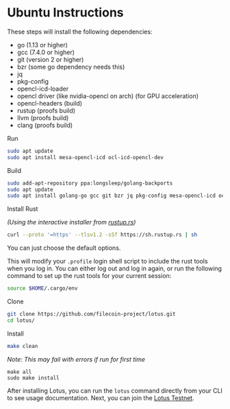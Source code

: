 # Ubuntu Instructions

These steps will install the following dependencies:

- go (1.13 or higher)
- gcc (7.4.0 or higher)
- git (version 2 or higher)
- bzr (some go dependency needs this)
- jq
- pkg-config
- opencl-icd-loader
- opencl driver (like nvidia-opencl on arch) (for GPU acceleration)
- opencl-headers (build)
- rustup (proofs build)
- llvm (proofs build)
- clang (proofs build)

Run

```sh
sudo apt update
sudo apt install mesa-opencl-icd ocl-icd-opencl-dev
```

Build

```sh
sudo add-apt-repository ppa:longsleep/golang-backports
sudo apt update
sudo apt install golang-go gcc git bzr jq pkg-config mesa-opencl-icd ocl-icd-opencl-dev
```

Install Rust

*(Using the interactive installer from [rustup.rs](https://rustup.rs/))*

```sh
curl --proto '=https' --tlsv1.2 -sSf https://sh.rustup.rs | sh
```

You can just choose the default options.

This will modify your `.profile` login shell script to include the rust tools when you log in. You can either log out and log in again, or run the following command to set up the rust tools for your current session:

```sh
source $HOME/.cargo/env
```

Clone

```sh
git clone https://github.com/filecoin-project/lotus.git
cd lotus/
```

Install

```sh
make clean
```

*Note: This may fail with errors if run for first time*

```sg
make all
sudo make install
```

After installing Lotus, you can run the `lotus` command directly from your CLI to see usage documentation. Next, you can join the [Lotus Testnet](https://docs.lotu.sh/en+join-testnet).
